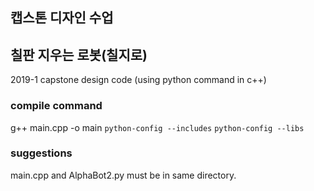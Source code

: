 ## 캡스톤 디자인 수업
## 칠판 지우는 로봇(칠지로)

2019-1 capstone design code (using python command in c++)

### compile command
  g++ main.cpp -o main `python-config --includes` `python-config --libs`

### suggestions
main.cpp and AlphaBot2.py must be in same directory.
